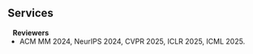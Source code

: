 ## Services

<h4 style="margin:0 10px 0;">Reviewers</h4>

<ul style="margin:0 0 5px;">
  <li><autocolor>ACM MM 2024, NeurIPS 2024, CVPR 2025, ICLR 2025, ICML 2025.</autocolor></li>
  <!-- <li><autocolor>ACM International Conference on Multimedia (ACMMM), 2024</autocolor></li> -->
  <!-- <li><autocolor>ACM International Conference on Multimedia Retrieval (ICMR), 2023</autocolor></li> -->
</ul>
